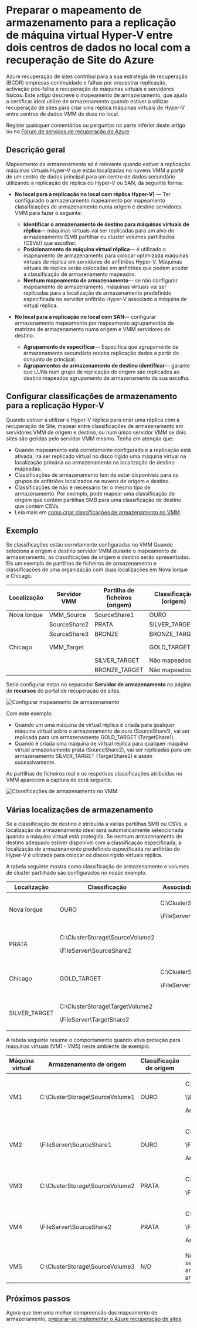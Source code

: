 <properties
    pageTitle="Mapear o armazenamento no Azure recuperação de Site para a replicação de máquina virtual Hyper-V entre centros de dados no local | Microsoft Azure"
    description="Prepare o mapeamento de armazenamento para a replicação de máquina virtual Hyper-V entre dois centros de dados no local com a recuperação de Site do Azure."
    services="site-recovery"
    documentationCenter=""
    authors="rayne-wiselman"
    manager="jwhit"
    editor=""/>

<tags
    ms.service="site-recovery"
    ms.devlang="na"
    ms.topic="article"
    ms.tgt_pltfrm="na"
    ms.workload="storage-backup-recovery"
    ms.date="07/06/2016"
    ms.author="raynew"/>


# <a name="prepare-storage-mapping-for-hyper-v-virtual-machine-replication-between-two-on-premises-datacenters-with-azure-site-recovery"></a>Preparar o mapeamento de armazenamento para a replicação de máquina virtual Hyper-V entre dois centros de dados no local com a recuperação de Site do Azure


Azure recuperação de sites contribui para a sua estratégia de recuperação (BCDR) empresas continuidade e falhas por orquestrar replicação, activação pós-falha e recuperação de máquinas virtuais e servidores físicos. Este artigo descreve o mapeamento de armazenamento, que ajuda a certificar ideal utilize de armazenamento quando estiver a utilizar recuperação de sites para criar uma réplica máquinas virtuais de Hyper-V entre centros de dados VMM de duas no local.

Registe quaisquer comentários ou perguntas na parte inferior deste artigo ou no [Fórum de serviços de recuperação do Azure](https://social.msdn.microsoft.com/forums/azure/home?forum=hypervrecovmgr).

## <a name="overview"></a>Descrição geral

Mapeamento de armazenamento só é relevante quando estiver a replicação máquinas virtuais Hyper-V que estão localizadas no nuvens VMM a partir de um centro de dados principal para um centro de dados secundário utilizando a replicação de réplica do Hyper-V ou SAN, da seguinte forma:


- **No local para a replicação no local com réplica Hyper-V)** — Ter configurado o armazenamento mapeamento por mapeamento classificações de armazenamento numa origem e destino servidores VMM para fazer o seguinte:

    - **Identificar o armazenamento de destino para máquinas virtuais de réplica**— máquinas virtuais vai ser replicadas para um alvo de armazenamento (SMB partilhar ou cluster volumes partilhados (CSVs)) que escolher.
    - **Posicionamento de máquina virtual réplica**— é utilizado o mapeamento de armazenamento para colocar optimizada máquinas virtuais de réplica em servidores de anfitriões Hyper-V. Máquinas virtuais de réplica serão colocadas em anfitriões que podem aceder a classificação de armazenamento mapeados.
    - **Nenhum mapeamento de armazenamento**— se não configurar mapeamento de armazenamento, máquinas virtuais vai ser replicadas para a localização de armazenamento predefinido especificada no servidor anfitrião Hyper-V associado a máquina de virtual réplica.

- **No local para a replicação no local com SAN**— configurar armazenamento mapeamento por mapeamento agrupamentos de matrizes de armazenamento numa origem e VMM servidores de destino.
    - **Agrupamento de especificar**— Especifica que agrupamento de armazenamento secundário receba replicação dados a partir do conjunto de principal.
    - **Agrupamentos de armazenamento de destino identificar**— garante que LUNs num grupo de replicação de origem são replicados ao destino mapeados agrupamento de armazenamento da sua escolha.

## <a name="set-up-storage-classifications-for-hyper-v-replication"></a>Configurar classificações de armazenamento para a replicação Hyper-V

Quando estiver a utilizar o Hyper-V réplica para criar uma réplica com a recuperação de Site, mapear entre classificações de armazenamento em servidores VMM de origem e destino, ou num único servidor VMM se dois sites são geridas pelo servidor VMM mesmo. Tenha em atenção que:

- Quando mapeamento está corretamente configurado e a replicação está ativada, irá ser replicado virtual no disco rígido uma máquina virtual na localização primária ao armazenamento na localização de destino mapeadas.
- Classificações de armazenamento tem de estar disponíveis para os grupos de anfitriões localizados na nuvens de origem e destino.
- Classificações de não é necessário ter o mesmo tipo de armazenamento. Por exemplo, pode mapear uma classificação de origem que contém partilhas SMB para uma classificação de destino que contém CSVs.
- Leia mais em [como criar classificações de armazenamento no VMM](https://technet.microsoft.com/library/gg610685.aspx).

## <a name="example"></a>Exemplo

Se classificações estão corretamente configuradas no VMM Quando seleciona a origem e destino servidor VMM durante o mapeamento de armazenamento, as classificações de origem e destino serão apresentadas. Eis um exemplo de partilhas de ficheiros de armazenamento e classificações de uma organização com duas localizações em Nova Iorque e Chicago.

**Localização** | **Servidor VMM** | **Partilha de ficheiros (origem)** | **Classificação (origem)** | **Mapeados para** | **Partilha de ficheiros (destino)**
---|---|--- |---|---|---
Nova Iorque | VMM_Source| SourceShare1 | OURO | GOLD_TARGET | TargetShare1
 |  | SourceShare2 | PRATA | SILVER_TARGET | TargetShare2
 | | SourceShare3 | BRONZE | BRONZE_TARGET | TargetShare3
Chicago | VMM_Target |  | GOLD_TARGET | Não mapeados |
| | | SILVER_TARGET | Não mapeados |
 | | | BRONZE_TARGET | Não mapeados

Seria configurar estas no separador **Servidor de armazenamento** na página de **recursos** do portal de recuperação de sites.

![Configurar mapeamento de armazenamento](./media/site-recovery-storage-mapping/storage-mapping1.png)

Com este exemplo:
- Quando um uma máquina de virtual réplica é criada para qualquer máquina virtual sobre o armazenamento de ouro (SourceShare1), vai ser replicada para um armazenamento GOLD_TARGET (TargetShare1).
- Quando é criada uma máquina de virtual réplica para qualquer máquina virtual armazenamento prata (SourceShare2), vai ser replicadas para um armazenamento SILVER_TARGET (TargetShare2) e assim sucessivamente.

As partilhas de ficheiros real e os respetivos classificações atribuídas no VMM aparecem a captura de ecrã seguinte.

![Classificações de armazenamento no VMM](./media/site-recovery-storage-mapping/storage-mapping2.png)

## <a name="multiple-storage-locations"></a>Várias localizações de armazenamento

Se a classificação de destino é atribuída a várias partilhas SMB ou CSVs, a localização de armazenamento ideal será automaticamente seleccionada quando a máquina virtual está protegida. Se nenhum armazenamento de destino adequado estiver disponível com a classificação especificada, a localização de armazenamento predefinido especificada no anfitrião do Hyper-V é utilizada para colocar os discos rígido virtuais réplica.

A tabela seguinte mostra como classificação de armazenamento e volumes de cluster partilhado são configurados no nosso exemplo.

**Localização** | **Classificação** | **Associadas de armazenamento**
---|---|---
Nova Iorque | OURO | <p>C:\ClusterStorage\SourceVolume1</p><p>\\FileServer\SourceShare1</p>
 | PRATA | <p>C:\ClusterStorage\SourceVolume2</p><p>\\FileServer\SourceShare2</p>
Chicago | GOLD_TARGET | <p>C:\ClusterStorage\TargetVolume1</p><p>\\FileServer\TargetShare1</p>
 | SILVER_TARGET| <p>C:\ClusterStorage\TargetVolume2</p><p>\\FileServer\TargetShare2</p>

A tabela seguinte resume o comportamento quando ativa proteção para máquinas virtuais (VM1 - VM5) neste ambiente de exemplo.

**Máquina virtual** | **Armazenamento de origem** | **Classificação de origem** | **Armazenamento de destino mapeados**
---|---|---|---
VM1 | C:\ClusterStorage\SourceVolume1 | OURO | <p>C:\ClusterStorage\SourceVolume1</p><p>\\\FileServer\SourceShare1</p><p>Ambas as GOLD_TARGET</p>
VM2 | \\FileServer\SourceShare1 | OURO | <p>C:\ClusterStorage\SourceVolume1</p><p>\\FileServer\SourceShare1</p> <p>Ambas as GOLD_TARGET</p>
VM3 | C:\ClusterStorage\SourceVolume2 | PRATA | <p>C:\ClusterStorage\SourceVolume2</p><p>\FileServer\SourceShare2</p>
VM4 | \FileServer\SourceShare2 | PRATA |<p>C:\ClusterStorage\SourceVolume2</p><p>\\FileServer\SourceShare2</p><p>Ambas as SILVER_TARGET</p>
VM5 | C:\ClusterStorage\SourceVolume3 | N/D | Nenhum mapeamento, para que serve a localização de armazenamento predefinida do anfitrião do Hyper-V

## <a name="next-steps"></a>Próximos passos

Agora que tem uma melhor compreensão das mapeamento de armazenamento, [preparar-se implementar o Azure recuperação de sites](site-recovery-best-practices.md).

